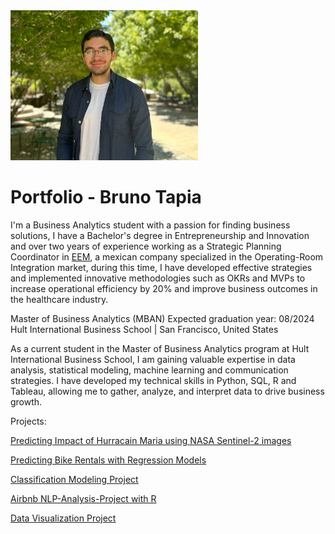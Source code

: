<img src="2501a703-37a1-4e08-9938-044e53dd01da.jpeg" alt="Descripción de la imagen" width="300" height="240">


# Portfolio - Bruno Tapia
I'm a Business Analytics student with a passion for finding business solutions, I have a Bachelor's degree in Entrepreneurship and Innovation and over two years of experience working as a Strategic Planning Coordinator in [EEM](https://www.eem.com.mx/), a mexican company specialized in the Operating-Room Integration market, during this time, I have developed effective strategies and implemented innovative methodologies such as OKRs and MVPs to increase operational efficiency by 20% and improve business outcomes in the healthcare industry.

Master of Business Analytics (MBAN)
Expected graduation year: 08/2024
Hult International Business School | San Francisco, United States

As a current student in the Master of Business Analytics program at Hult International Business School, I am gaining valuable expertise in data analysis, statistical modeling, machine learning and communication strategies. I have developed my technical skills in Python, SQL, R and Tableau, allowing me to gather, analyze, and interpret data to drive business growth.

Projects:

<a href="https://brunotapiagarcia.github.io/Unsupervised-Project-with-NASA/" >Predicting Impact of Hurracain Maria using NASA Sentinel-2 images</a>

<a href="https://brunotapiagarcia.github.io/Regression-Model/" >Predicting Bike Rentals with Regression Models</a>

<a href="https://brunotapiagarcia.github.io/Classification-Modeling-Project/" >Classification Modeling Project</a>

<a href="https://brunotapiagarcia.github.io/NLP-Analysis-Project/" >Airbnb NLP-Analysis-Project with R</a>

<a href="https://brunotapiagarcia.github.io/Data-Visualization/" >Data Visualization Project</a>
